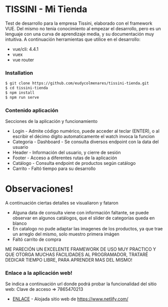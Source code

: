# TISSINI - Mi Tienda

Test de desarrollo para la empresa Tissini, elaborado con el framework VUE. Del mismo no tenia conocimiento al empezar el desarrollo, pero es un lenguaje con una curva de aprendizaje media, y su documentación muy intuitiva.
A continuación herramientas que utilice en el desarrollo:

  - vue/cli: 4.4.1
  - vuex
  - vue router

### Installation

```sh
$ git clone https://github.com/eudycolmenares/tissini-tienda.git
$ cd tissini-tienda
$ npm install
$ npm run serve
```

### Contenido aplicación

Secciones de la aplicación y funcionamiento

* Login - Admite código numérico, puede acceder al teclar (ENTER), o al escribir el décimo dígito automaticamente el watch invoca la funcion
* Categoria - Dashboard - Se consulta diversos endpoint con la data del usuario
* Header - Información del usuario, y cierre de sesión
* Footer - Acceso a diferentes rutas de la aplicación
* Catálogo - Consulta endpoint de productos según catálogo
* Carrito - Faltó tiempo para su desarrollo

# Observaciones!

A continuación ciertas detalles se visualiaron y fataron

  - Alguna data de consulta viene con información faltante, se puede observar en algunos catálogos, que el slider de categorías queda en blanco
  - En catalogo no pude adaptar las imagenes de los productos, ya que trae un arreglo del mismo, solo muestro primera imágen
  - Faltó carrito de compra

ME PARECIÓN UN EXCELENTE FRAMEWORK DE USO MUY PRACTICO Y QUE OTORGA MUCHAS FACILIDADES AL PROGRAMADOR, TRATARÉ DEDICAR TIEMPO LIBRE, PARA APRENDER MAS DEL MISMO!

### Enlace a la aplicación web!

Se indica a continuación url donde podrá probar la funcionalidad del sitio web:
Clave de acceso => 7865470213

* [ENLACE](https://naughty-noyce-b64a05.netlify.app/) - Alojada sitio web de https://www.netlify.com/
